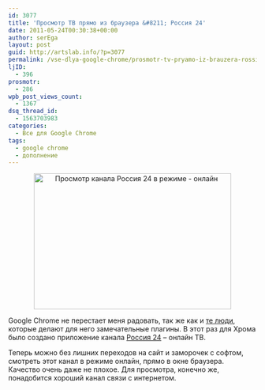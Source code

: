 ```yaml
---
id: 3077
title: 'Просмотр ТВ прямо из браузера &#8211; Россия 24'
date: 2011-05-24T00:30:38+00:00
author: serEga
layout: post
guid: http://artslab.info/?p=3077
permalink: /vse-dlya-google-chrome/prosmotr-tv-pryamo-iz-brauzera-rossiya-24/
ljID:
  - 396
prosmotr:
  - 286
wpb_post_views_count:
  - 1367
dsq_thread_id:
  - 1563703983
categories:
  - Все для Google Chrome
tags:
  - google chrome
  - дополнение
---
```

<center>
  <img src="http://googledrive.com/host/0B9lHVSSSdxdxd0hjdUdmRzY3Tjg/24russia_online_tv.png" alt="Просмотр канала Россия 24 в режиме - онлайн" title="24russia_online_tv" width="400" height="275" class="alignnone size-full wp-image-3078" />
</center>

Google Chrome не перестает меня радовать, так же как и [те люди](http://my-chrome.ru/2011/05/prilozhenie-rossiya-24-onlajn-tv/), которые делают для него замечательные плагины. В этот раз для Хрома было создано приложение канала [Россия 24](https://chrome.google.com/webstore/detail/backaeplcmgnncbejeanhhohngidfapj#) &#8211; онлайн ТВ.

Теперь можно без лишних переходов на сайт и заморочек с софтом, смотреть этот канал в режиме онлайн, прямо в окне браузера. Качество очень даже не плохое. Для просмотра, конечно же, понадобится хороший канал связи с интернетом.